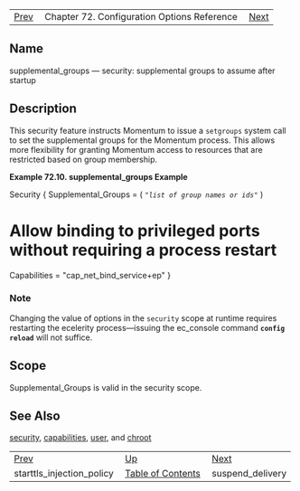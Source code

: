|     |     |     |
| --- | --- | --- |
| [Prev](config.starttls_injection_policy)  | Chapter 72. Configuration Options Reference |  [Next](conf.ref.suspend_delivery) |

<a name="conf.ref.supplemental_groups"></a>
## Name

supplemental_groups — security: supplemental groups to assume after startup

<a name="idp26779728"></a>
## Description

This security feature instructs Momentum to issue a `setgroups` system call to set the supplemental groups for the Momentum process. This allows more flexibility for granting Momentum access to resources that are restricted based on group membership.

<a name="conf.ref.supplemental_groups.example"></a>

**Example 72.10. supplemental_groups Example**

Security {
  Supplemental_Groups = ( *`"list of group names or ids"`*                         )
  # Allow binding to privileged ports without requiring a process restart
  Capabilities = "cap_net_bind_service+ep"
}

### Note

Changing the value of options in the `security` scope at runtime requires restarting the ecelerity process—issuing the ec_console command **`config reload`**         will not suffice.

<a name="idp26787216"></a>
## Scope

Supplemental_Groups is valid in the security scope.

<a name="idp26789056"></a>
## See Also

[security](conf.ref.security "security"), [capabilities](conf.ref.capabilities "capabilities"), [user](conf.ref.user "user"), and [chroot](conf.ref.chroot "chroot")

|     |     |     |
| --- | --- | --- |
| [Prev](config.starttls_injection_policy)  | [Up](config.options.ref) |  [Next](conf.ref.suspend_delivery) |
| starttls_injection_policy  | [Table of Contents](index) |  suspend_delivery |

